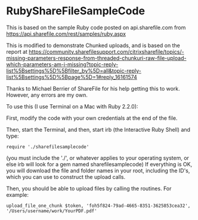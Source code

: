 # RubyShareFileSampleCode
This is based on the sample Ruby code posted on api.sharefile.com from https://api.sharefile.com/rest/samples/ruby.aspx

This is modified to demonstrate Chunked uploads, and is based on the report at https://community.sharefilesupport.com/citrixsharefile/topics/-missing-parameters-response-from-threaded-chunkuri-raw-file-upload-which-parameters-am-i-missing?topic-reply-list%5Bsettings%5D%5Bfilter_by%5D=all&topic-reply-list%5Bsettings%5D%5Bpage%5D=1#reply_16161574

Thanks to Michael Berrier of ShareFile for his help getting this to work.  However, any errors are my own.

To use this (I use Terminal on a Mac with Ruby 2.2.0):

First, modify the code with your own credentials at the end of the file.

Then, start the Terminal, and then, start irb (the Interactive Ruby Shell) and type:
```
require './sharefilesamplecode'
```
(you must include the './', or whatever applies to your operating system, or else irb will look for a gem named sharefilesamplecode)  If everything is OK, you will download the file and folder names in your root, including the ID's, which you can use to construct the upload calls.

Then, you should be able to upload files by calling the routines.  For example:
```
upload_file_one_chunk $token, 'foh5f824-79ad-4665-8351-3625853cea32', '/Users/username/work/YourPDF.pdf'
```
